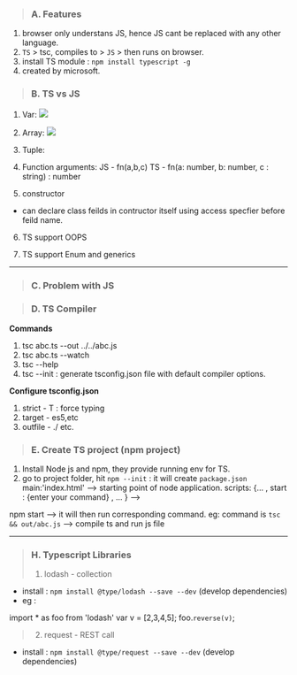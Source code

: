 > ### A. Features
1. browser only understans JS, hence JS cant be replaced with any other language.
2. `TS` > tsc, compiles to > `JS` > then runs on browser.
3. install TS module : `npm install typescript -g`
4. created by microsoft.

> ### B. TS vs JS

1. Var:
![](https://github.com/lekhrajdinkar/NG6/blob/master/notes/assets/ts-1.PNG)
2. Array:
![](https://github.com/lekhrajdinkar/NG6/blob/master/notes/assets/ts-2.PNG)
3. Tuple:

4. Function arguments:
JS - fn(a,b,c)
TS - fn(a: number, b: number, c : string) : number 

5. constructor
- can declare class feilds in contructor  itself using access specfier before feild name.

6. TS support OOPS

7. TS support Enum and generics


***

> ### C. Problem with JS

> ### D. TS Compiler

**Commands**
1. tsc abc.ts --out ../../abc.js
2. tsc abc.ts --watch
3. tsc --help
4. tsc --init : generate tsconfig.json file with default compiler options.

**Configure tsconfig.json**
1. strict - T : force typing
2. target - es5,etc
3. outfile - ./
etc.

> ### E. Create TS project (npm project)

1. Install Node js and npm, they provide running env for TS.
2. go to project folder, hit `npm --init` : it will create `package.json`
main:'index.html' --> starting point of node application.
scripts: {... , start : {enter your command} , ... } --> 

npm start --> it will then run corresponding command.
eg: command is `tsc && out/abc.js` --> compile ts and run js file

***
> ### H. Typescript Libraries
> 1. lodash - collection
- install : `npm install @type/lodash --save --dev` (develop dependencies)
- eg : 

import * as foo from 'lodash'
var v = [2,3,4,5];
foo.`reverse(v)`;


> 2. request - REST call
- install : `npm install @type/request --save --dev` (develop dependencies)